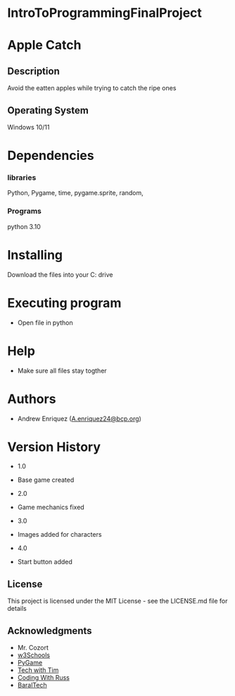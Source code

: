 # IntroToProgrammingFinalProject
# Apple Catch

## Description

Avoid the eatten apples while trying to catch the ripe ones

## Operating System
Windows 10/11

# Dependencies
### libraries
Python, Pygame, time, pygame.sprite, random, 

### Programs
python 3.10

# Installing

Download the files into your C: drive

# Executing program

* Open file in python 

# Help

* Make sure all files stay togther

# Authors

* Andrew Enriquez (A.enriquez24@bcp.org)

# Version History

* 1.0
- Base game created

* 2.0
- Game mechanics fixed

* 3.0
- Images added for characters

* 4.0
- Start button added

## License

This project is licensed under the MIT License - see the LICENSE.md file for details

## Acknowledgments

* Mr. Cozort
* [w3Schools](https://www.w3schools.com/python/default.asp)
* [PyGame](https://www.pygame.org/docs/)
* [Tech with Tim](https://www.youtube.com/watch?v=2BikxsbkuIU)
* [Coding With Russ](https://www.youtube.com/watch?v=Ulp1Kimblg0)
* [BaralTech](https://www.youtube.com/watch?v=GMBqjxcKogA)

